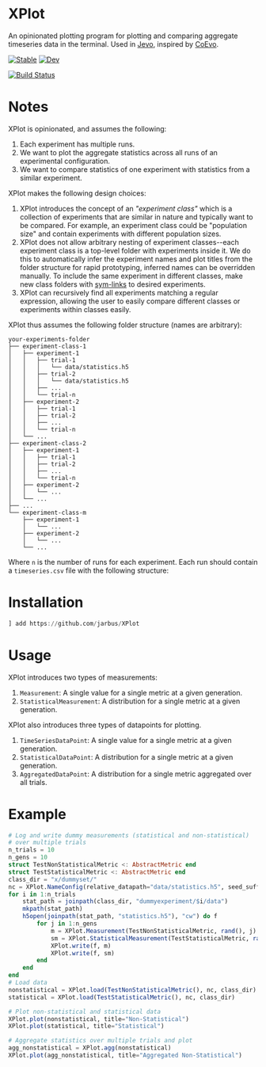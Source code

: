 # XPlot

An opinionated plotting program for plotting and comparing aggregate timeseries data in the terminal. Used in [Jevo](https://github.com/jarbus/Jevo.jl), inspired by [CoEvo](https://github.com/twillkens/CoEvo).

[![Stable](https://img.shields.io/badge/docs-stable-blue.svg)](https://jarbus.github.io/XPlot.jl/stable)
[![Dev](https://img.shields.io/badge/docs-dev-blue.svg)](https://jarbus.github.io/XPlot.jl/dev)

[![Build Status](https://github.com/jarbus/XPlot.jl/actions/workflows/CI.yml/badge.svg?branch=master)](https://github.com/jarbus/XPlot.jl/actions/workflows/CI.yml?query=branch%3Amaster)

# Notes

XPlot is opinionated, and assumes the following:

1. Each experiment has multiple runs.
2. We want to plot the aggregate statistics across all runs of an experimental configuration.
3. We want to compare statistics of one experiment with statistics from a similar experiment.

XPlot makes the following design choices:

1. XPlot introduces the concept of an *"experiment class"* which is a collection of experiments that are similar in nature and typically want to be compared. For example, an experiment class could be "population size" and contain experiments with different population sizes.
2. XPlot does not allow arbitrary nesting of experiment classes--each experiment class is a top-level folder with experiments inside it. We do this to automatically infer the experiment names and plot titles from the folder structure for rapid prototyping, inferred names can be overridden manually. To include the same experiment in different classes, make new class folders with [sym-links](https://en.wikipedia.org/wiki/Symbolic_link) to desired experiments.
3. XPlot can recursively find all experiments matching a regular expression, allowing the user to easily compare different classes or experiments within classes easily.

XPlot thus assumes the following folder structure (names are arbitrary):

```
your-experiments-folder
├── experiment-class-1
│   ├── experiment-1
│   │   ├── trial-1
│   │   │   └── data/statistics.h5
│   │   ├── trial-2
│   │   │   └── data/statistics.h5
│   │   ├── ...
│   │   └── trial-n
│   ├── experiment-2
│   │   ├── trial-1
│   │   ├── trial-2
│   │   ├── ...
│   │   └── trial-n
│   └── ...
├── experiment-class-2
│   ├── experiment-1
│   │   ├── trial-1
│   │   ├── trial-2
│   │   ├── ...
│   │   └── trial-n
│   ├── experiment-2
│   │   └── ...
│   └── ...
├── ...
└── experiment-class-m
    ├── experiment-1
    │   └── ...
    ├── experiment-2
    │   └── ...
    └── ...
```

Where `n` is the number of runs for each experiment. Each run should contain a `timeseries.csv` file with the following structure:


# Installation

```julia
] add https://github.com/jarbus/XPlot
```

# Usage

XPlot introduces two types of measurements:

1. `Measurement`: A single value for a single metric at a given generation.
2. `StatisticalMeasurement`: A distribution for a single metric at a given generation.

XPlot also introduces three types of datapoints for plotting.
1. `TimeSeriesDataPoint`: A single value for a single metric at a given generation.
2. `StatisticalDataPoint`: A distribution for a single metric at a given generation.
3. `AggregatedDataPoint`: A distribution for a single metric aggregated over all trials.



# Example

```julia
# Log and write dummy measurements (statistical and non-statistical)
# over multiple trials
n_trials = 10
n_gens = 10
struct TestNonStatisticalMetric <: AbstractMetric end
struct TestStatisticalMetric <: AbstractMetric end
class_dir = "x/dummyset/"
nc = XPlot.NameConfig(relative_datapath="data/statistics.h5", seed_suffix="/")
for i in 1:n_trials
    stat_path = joinpath(class_dir, "dummyexperiment/$i/data")
    mkpath(stat_path)
    h5open(joinpath(stat_path, "statistics.h5"), "cw") do f
        for j in 1:n_gens
            m = XPlot.Measurement(TestNonStatisticalMetric, rand(), j)
            sm = XPlot.StatisticalMeasurement(TestStatisticalMetric, rand(100), j)
            XPlot.write(f, m)
            XPlot.write(f, sm)
        end
    end
end
# Load data
nonstatistical = XPlot.load(TestNonStatisticalMetric(), nc, class_dir)
statistical = XPlot.load(TestStatisticalMetric(), nc, class_dir)

# Plot non-statistical and statistical data
XPlot.plot(nonstatistical, title="Non-Statistical")
XPlot.plot(statistical, title="Statistical")

# Aggregate statistics over multiple trials and plot
agg_nonstatistical = XPlot.agg(nonstatistical)
XPlot.plot(agg_nonstatistical, title="Aggregated Non-Statistical")
```
